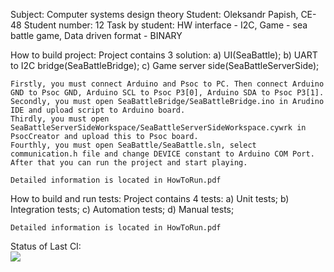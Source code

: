 Subject: Computer systems design theory
Student: Oleksandr Papish, CE-48
Student number: 12
Task by student: HW interface - I2C, Game - sea battle game, Data driven format - BINARY

How to build project:
	Project contains 3 solution: 
		a) UI(SeaBattle); 
		b) UART to I2C bridge(SeaBattleBridge); 
		c) Game server side(SeaBattleServerSide);
	
	Firstly, you must connect Arduino and Psoc to PC. Then connect Arduino GND to Psoc GND, Arduino SCL to Psoc P3[0], Arduino SDA to Psoc P3[1].
	Secondly, you must open SeaBattleBridge/SeaBattleBridge.ino in Arudino IDE and upload script to Arduino board.
	Thirdly, you must open SeaBattleServerSideWorkspace/SeaBattleServerSideWorkspace.cywrk in PsocCreator and upload this to Psoc board.
	Fourthly, you must open SeaBattle/SeaBattle.sln, select communication.h file and change DEVICE constant to Arduino COM Port.
	After that you can run the project and start playing.

	Detailed information is located in HowToRun.pdf

How to build and run tests:
	Project contains 4 tests:
		a) Unit tests;
		b) Integration tests;
		c) Automation tests;
		d) Manual tests;

	Detailed information is located in HowToRun.pdf

Status of Last CI:<br>
<img src="https://github.com/Alex-Fix/cstd-papish-2122/workflows/CI-on-push/badge.svg?branch=feature/papish/develop"><br>